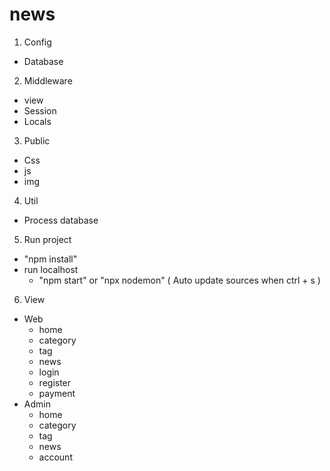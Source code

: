 # news
1. Config
 - Database
 2. Middleware
  - view
  - Session
  - Locals
3. Public
  - Css
  - js
  - img
4. Util
  - Process database
5. Run project
  - "npm install"
  - run localhost
    + "npm start" or "npx nodemon" ( Auto update sources when ctrl + s )
6. View
  - Web
    + home
    + category
    + tag
    + news
    + login
    + register
    + payment
  - Admin
    + home
    + category
    + tag
    + news
    + account
